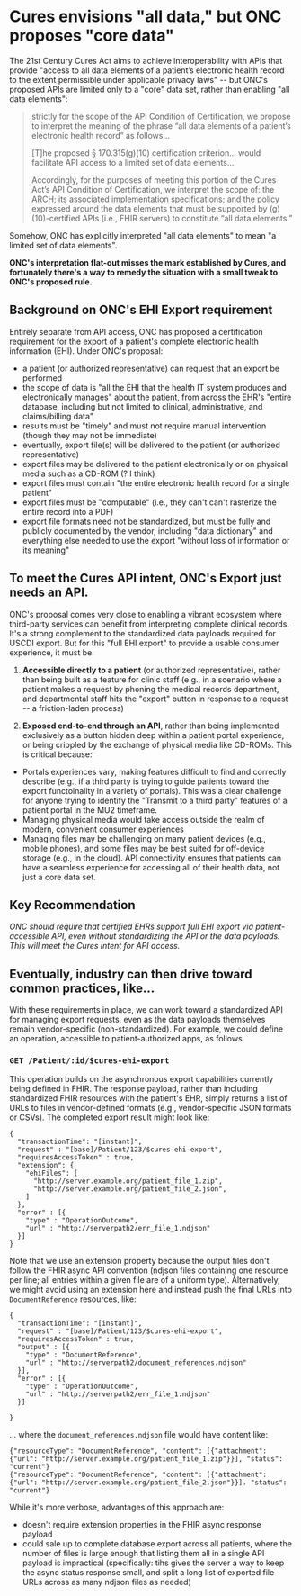 # Cures envisions "all data," but ONC proposes "core data"

The 21st Century Cures Act aims to achieve interoperability with APIs that provide
"access to all data elements of a patient’s electronic health record to the extent
permissible under applicable privacy laws" -- but ONC's proposed APIs are limited
only to a "core" data set, rather than enabling "all data elements":

> strictly for the scope of the API Condition of Certification, we propose to interpret the meaning of the phrase 
> “all data elements of a patient’s electronic health record” as follows...
>
> [T]he proposed § 170.315(g)(10) certification criterion...
> would facilitate API access to a limited set of data elements...
> 
> Accordingly, for the 
> purposes of meeting this portion of the Cures Act’s API Condition of Certification, we interpret 
> the scope of: the ARCH; its associated implementation specifications; and the policy expressed 
> around the data elements that must be supported by (g)(10)-certified APIs (i.e., FHIR servers) to 
> constitute “all data elements.”

Somehow, ONC has explicitly interpreted "all data elements" to mean "a limited set of data elements".

**ONC's interpretation flat-out misses the mark established by Cures, and fortunately there's a way to
remedy the situation with a small tweak to ONC's proposed rule.**

## Background on ONC's EHI Export requirement

Entirely separate from API access, ONC has proposed a certification requirement for the
export of a patient's complete electronic health information (EHI).
Under ONC's proposal:

* a patient (or authorized representative) can request that an export be performed
* the scope of data is "all the EHI that the health IT system produces and electronically manages" about the patient, from across the EHR's "entire database, including but not limited to clinical, administrative, and claims/billing data"
* results must be "timely" and must not require manual intervention (though they may not be immediate) 
* eventually, export file(s) will be delivered to the patient (or authorized representative)
* export files may be delivered to the patient electronically or on physical media such as a CD-ROM (? I think)
* export files must contain "the entire electronic health record for a single patient"
* export files must be "computable" (i.e., they can't can't rasterize the entire record into a PDF)
* export file formats need not be standardized, but must be fully and publicly documented by the vendor, including "data dictionary" and everything else needed to use the export "without loss of information or its meaning"

## To meet the Cures API intent, ONC's Export just needs an API.

ONC's proposal comes very close to enabling a vibrant ecosystem where third-party
services can benefit from interpreting complete clinical records. It's a strong
complement to the standardized data payloads required for USCDI export. But
for this "full EHI export" to provide a usable consumer experience, it must be:

1) **Accessible directly to a patient** (or authorized representative), rather than
being built as a feature for clinic staff (e.g., in a scenario where a patient makes
a request by phoning the medical records department, and departmental staff hits the
"export" button in response to a request -- a friction-laden process)

2) **Exposed end-to-end through an API**, rather than being implemented exclusively as a button
hidden deep within a patient portal experience, or being crippled by the exchange of
physical media like CD-ROMs. This is critical because:
* Portals experiences vary, making features difficult to find and correctly describe
(e.g., if a third party is trying to guide patients toward the export functoinality
in a variety of portals). This was a clear challenge for anyone trying to identify
the "Transmit to a third party" features of a patient portal in the MU2 timeframe.
* Managing physical media would take access outside the realm of modern, convenient
consumer experiences
* Managing files may be challenging on many patient devices (e.g., mobile phones),
and some files may be best suited for off-device storage (e.g., in the cloud). API
connectivity ensures that patients can have a seamless experience for accessing
all of their health data, not just a core data set.

## Key Recommendation

*ONC should require that certified EHRs support full EHI export via patient-accessible API,
even without standardizing the API or the data payloads. This will meet the Cures intent
for API access.*

## Eventually, industry can then drive toward common practices, like...

With these requirements in place, we can work toward a standardized API for managing export
requests, even as the data payloads themselves remain vendor-specific (non-standardized).
For example, we could define an operation, accessible to patient-authorized apps, as follows.

### `GET /Patient/:id/$cures-ehi-export`

This operation builds on the asynchronous export capabilities currently being defined in FHIR.
The response payload, rather than including standardized FHIR resources with the patient's EHR,
simply returns a list of URLs to files in vendor-defined formats (e.g., vendor-specific JSON
formats or CSVs). The completed export result might look like:

```
{
  "transactionTime": "[instant]",
  "request" : "[base]/Patient/123/$cures-ehi-export", 
  "requiresAccessToken" : true,
  "extension": {
    "ehiFiles": [
      "http://server.example.org/patient_file_1.zip",
      "http://server.example.org/patient_file_2.json",
    ]
  },
  "error" : [{
    "type" : "OperationOutcome",
    "url" : "http://serverpath2/err_file_1.ndjson"
  }]
}
```

Note that we use an extension property because the output files don't follow the FHIR async API convention
(ndjson files containing one resource per line; all entries within a given file are of a uniform type).
Alternatively, we might avoid using an extension here and instead push the final URLs into `DocumentReference`
resources, like:

```
{
  "transactionTime": "[instant]",
  "request" : "[base]/Patient/123/$cures-ehi-export", 
  "requiresAccessToken" : true,
  "output" : [{
    "type" : "DocumentReference",
    "url" : "http://serverpath2/document_references.ndjson"
  }],
  "error" : [{
    "type" : "OperationOutcome",
    "url" : "http://serverpath2/err_file_1.ndjson"
  }]

}
```

... where the `document_references.ndjson` file would have content like:

```
{"resourceType": "DocumentReference", "content": [{"attachment": {"url": "http://server.example.org/patient_file_1.zip"}}], "status": "current"}
{"resourceType": "DocumentReference", "content": [{"attachment": {"url": "http://server.example.org/patient_file_2.json"}}]. "status": "current"}
```

While it's more verbose, advantages of this approach are:

* doesn't require extension properties in the FHIR async response payload
* could sale up to complete database export across all patients, where the number of files is large enough that listing them all in a single API payload is impractical (specifically: tihs gives the server a way to keep the async status response small, and split a long list of exported file URLs across as many ndjson files as needed)
